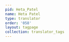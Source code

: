 ```yaml
---
pid: Heta_Patel
name: Heta Patel
type: translator
order: '058'
layout: tagpage
collection: translator_tags
---
```

